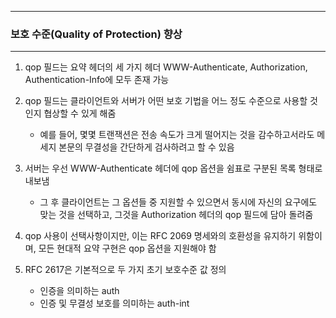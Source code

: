 -----
### 보호 수준(Quality of Protection) 향상
-----
1. qop 필드는 요약 헤더의 세 가지 헤더 WWW-Authenticate, Authorization, Authentication-Info에 모두 존재 가능
2. qop 필드는 클라이언트와 서버가 어떤 보호 기법을 어느 정도 수준으로 사용할 것인지 협상할 수 있게 해줌
   - 예를 들어, 몇몇 트랜잭션은 전송 속도가 크게 떨어지는 것을 감수하고서라도 메세지 본문의 무결성을 간단하게 검사하려고 할 수 있음
  
3. 서버는 우선 WWW-Authenticate 헤더에 qop 옵션을 쉼표로 구분된 목록 형태로 내보냄
   - 그 후 클라이언트는 그 옵션들 중 지원할 수 있으면서 동시에 자신의 요구에도 맞는 것을 선택하고, 그것을 Authorization 헤더의 qop 필드에 담아 돌려줌

4. qop 사용이 선택사항이지만, 이는 RFC 2069 명세와의 호환성을 유지하기 위함이며, 모든 현대적 요약 구현은 qop 옵션을 지원해야 함
5. RFC 2617은 기본적으로 두 가지 초기 보호수준 값 정의
   - 인증을 의미하는 auth
   - 인증 및 무결성 보호를 의미하는 auth-int
